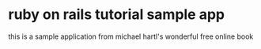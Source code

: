 # ruby on rails tutorial sample app

this is a sample application from michael hartl's wonderful free online book